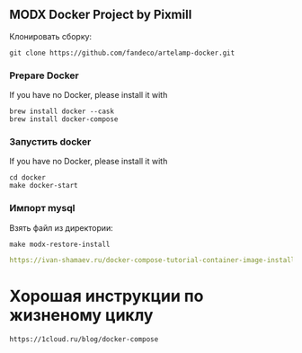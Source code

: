 MODX Docker Project by Pixmill
---

Клонировать сборку:

```
git clone https://github.com/fandeco/artelamp-docker.git
```

### Prepare Docker

If you have no Docker, please install it with

```
brew install docker --cask
brew install docker-compose
```

### Запустить docker

If you have no Docker, please install it with

```
cd docker
make docker-start
```

### Импорт mysql

Взять файл из директории:

```
make modx-restore-install
```



```yaml
https://ivan-shamaev.ru/docker-compose-tutorial-container-image-install/#__Linux_Install_Docker_on_Ubuntu_2004
```


# Хорошая инструкции по жизненому циклу
```
https://1cloud.ru/blog/docker-compose
```
